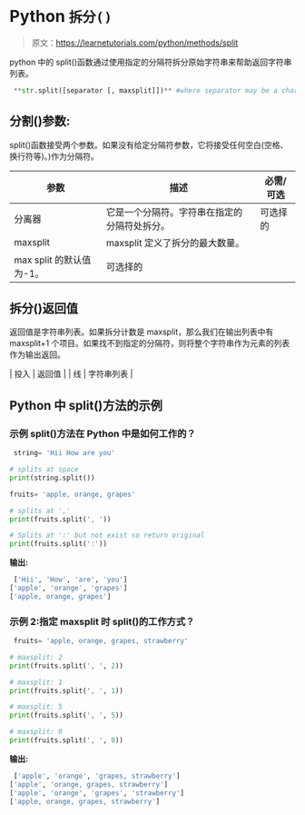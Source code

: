 # Python `拆分()`

> 原文：<https://learnetutorials.com/python/methods/split>

python 中的 split()函数通过使用指定的分隔符拆分原始字符串来帮助返回字符串列表。

```py
 **str.split([separator [, maxsplit]])** #where separator may be a character,symbol,or space 

```

## 分割()参数:

split()函数接受两个参数。如果没有给定分隔符参数，它将接受任何空白(空格、换行符等)。)作为分隔符。

| 参数 | 描述 | 必需/可选 |
| --- | --- | --- |
| 分离器 | 它是一个分隔符。字符串在指定的分隔符处拆分。 | 可选择的 |
| maxsplit | maxsplit 定义了拆分的最大数量。
max split 的默认值为-1。 | 可选择的 |

## 拆分()返回值

返回值是字符串列表。如果拆分计数是 maxsplit，那么我们在输出列表中有 maxsplit+1 个项目。如果找不到指定的分隔符，则将整个字符串作为元素的列表作为输出返回。

| 投入 | 返回值 |
| 线 | 字符串列表 |

## Python 中 split()方法的示例

### 示例 split()方法在 Python 中是如何工作的？

```py
 string= 'Hii How are you'

# splits at space
print(string.split())

fruits= 'apple, orange, grapes'

# splits at ','
print(fruits.split(', '))

# Splits at ':' but not exist so return original
print(fruits.split(':')) 

```

**输出:**

```py
 ['Hii', 'How', 'are', 'you']
['apple', 'orange', 'grapes']
['apple, orange, grapes'] 
```

### 示例 2:指定 maxsplit 时 split()的工作方式？

```py
 fruits= 'apple, orange, grapes, strawberry'

# maxsplit: 2
print(fruits.split(', ', 2))

# maxsplit: 1
print(fruits.split(', ', 1))

# maxsplit: 5
print(fruits.split(', ', 5))

# maxsplit: 0
print(fruits.split(', ', 0)) 

```

**输出:**

```py
 ['apple', 'orange', 'grapes, strawberry']
['apple', 'orange, grapes, strawberry']
['apple', 'orange', 'grapes', 'strawberry']
['apple, orange, grapes, strawberry'] 
```